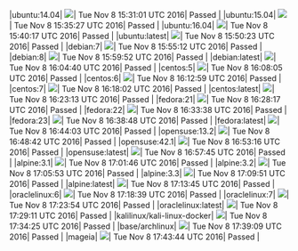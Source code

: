 |ubuntu:14.04| ![](https://cdn.rawgit.com/Neilpang/letest/master/status/ubuntu-14.04.svg?1478619061)| Tue Nov  8 15:31:01 UTC 2016| Passed |
|ubuntu:15.04| ![](https://cdn.rawgit.com/Neilpang/letest/master/status/ubuntu-15.04.svg?1478619327)| Tue Nov  8 15:35:27 UTC 2016| Passed |
|ubuntu:16.04| ![](https://cdn.rawgit.com/Neilpang/letest/master/status/ubuntu-16.04.svg?1478619617)| Tue Nov  8 15:40:17 UTC 2016| Passed |
|ubuntu:latest| ![](https://cdn.rawgit.com/Neilpang/letest/master/status/ubuntu-latest.svg?1478620223)| Tue Nov  8 15:50:23 UTC 2016| Passed |
|debian:7| ![](https://cdn.rawgit.com/Neilpang/letest/master/status/debian-7.svg?1478620512)| Tue Nov  8 15:55:12 UTC 2016| Passed |
|debian:8| ![](https://cdn.rawgit.com/Neilpang/letest/master/status/debian-8.svg?1478620792)| Tue Nov  8 15:59:52 UTC 2016| Passed |
|debian:latest| ![](https://cdn.rawgit.com/Neilpang/letest/master/status/debian-latest.svg?1478621080)| Tue Nov  8 16:04:40 UTC 2016| Passed |
|centos:5| ![](https://cdn.rawgit.com/Neilpang/letest/master/status/centos-5.svg?1478621285)| Tue Nov  8 16:08:05 UTC 2016| Passed |
|centos:6| ![](https://cdn.rawgit.com/Neilpang/letest/master/status/centos-6.svg?1478621579)| Tue Nov  8 16:12:59 UTC 2016| Passed |
|centos:7| ![](https://cdn.rawgit.com/Neilpang/letest/master/status/centos-7.svg?1478621882)| Tue Nov  8 16:18:02 UTC 2016| Passed |
|centos:latest| ![](https://cdn.rawgit.com/Neilpang/letest/master/status/centos-latest.svg?1478622193)| Tue Nov  8 16:23:13 UTC 2016| Passed |
|fedora:21| ![](https://cdn.rawgit.com/Neilpang/letest/master/status/fedora-21.svg?1478622497)| Tue Nov  8 16:28:17 UTC 2016| Passed |
|fedora:22| ![](https://cdn.rawgit.com/Neilpang/letest/master/status/fedora-22.svg?1478622818)| Tue Nov  8 16:33:38 UTC 2016| Passed |
|fedora:23| ![](https://cdn.rawgit.com/Neilpang/letest/master/status/fedora-23.svg?1478623128)| Tue Nov  8 16:38:48 UTC 2016| Passed |
|fedora:latest| ![](https://cdn.rawgit.com/Neilpang/letest/master/status/fedora-latest.svg?1478623443)| Tue Nov  8 16:44:03 UTC 2016| Passed |
|opensuse:13.2| ![](https://cdn.rawgit.com/Neilpang/letest/master/status/opensuse-13.2.svg?1478623722)| Tue Nov  8 16:48:42 UTC 2016| Passed |
|opensuse:42.1| ![](https://cdn.rawgit.com/Neilpang/letest/master/status/opensuse-42.1.svg?1478623996)| Tue Nov  8 16:53:16 UTC 2016| Passed |
|opensuse:latest| ![](https://cdn.rawgit.com/Neilpang/letest/master/status/opensuse-latest.svg?1478624265)| Tue Nov  8 16:57:45 UTC 2016| Passed |
|alpine:3.1| ![](https://cdn.rawgit.com/Neilpang/letest/master/status/alpine-3.1.svg?1478624506)| Tue Nov  8 17:01:46 UTC 2016| Passed |
|alpine:3.2| ![](https://cdn.rawgit.com/Neilpang/letest/master/status/alpine-3.2.svg?1478624753)| Tue Nov  8 17:05:53 UTC 2016| Passed |
|alpine:3.3| ![](https://cdn.rawgit.com/Neilpang/letest/master/status/alpine-3.3.svg?1478624991)| Tue Nov  8 17:09:51 UTC 2016| Passed |
|alpine:latest| ![](https://cdn.rawgit.com/Neilpang/letest/master/status/alpine-latest.svg?1478625225)| Tue Nov  8 17:13:45 UTC 2016| Passed |
|oraclelinux:6| ![](https://cdn.rawgit.com/Neilpang/letest/master/status/oraclelinux-6.svg?1478625519)| Tue Nov  8 17:18:39 UTC 2016| Passed |
|oraclelinux:7| ![](https://cdn.rawgit.com/Neilpang/letest/master/status/oraclelinux-7.svg?1478625834)| Tue Nov  8 17:23:54 UTC 2016| Passed |
|oraclelinux:latest| ![](https://cdn.rawgit.com/Neilpang/letest/master/status/oraclelinux-latest.svg?1478626151)| Tue Nov  8 17:29:11 UTC 2016| Passed |
|kalilinux/kali-linux-docker| ![](https://cdn.rawgit.com/Neilpang/letest/master/status/kalilinux-kali-linux-docker.svg?1478626465)| Tue Nov  8 17:34:25 UTC 2016| Passed |
|base/archlinux| ![](https://cdn.rawgit.com/Neilpang/letest/master/status/base-archlinux.svg?1478626749)| Tue Nov  8 17:39:09 UTC 2016| Passed |
|mageia| ![](https://cdn.rawgit.com/Neilpang/letest/master/status/mageia.svg?1478627024)| Tue Nov  8 17:43:44 UTC 2016| Passed |

